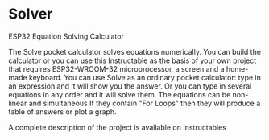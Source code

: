 # Solver
ESP32 Equation Solving Calculator

The Solve pocket calculator solves equations numerically. You can build the calculator or you can use this Instructable as the basis of your own project that requires ESP32-WROOM-32 microprocessor, a screen and a home-made keyboard.
You can use Solve as an ordinary pocket calculator: type in an expression and it will show you the answer. Or you can type in several equations in any order and it will solve them. The equations can be non-linear and simultaneous If they contain "For Loops" then they will produce a table of answers or plot a graph.

A complete description of the project is available on Instructables
